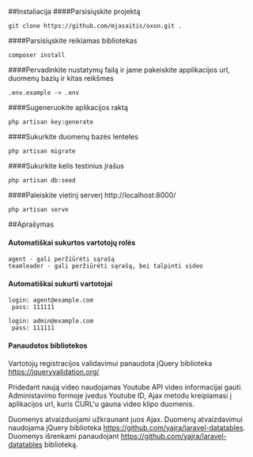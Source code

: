 ##Instaliacija
####Parsisiųskite projektą 
```
git clone https://github.com/mjasaitis/oxon.git .
```
####Parsisiųskite reikiamas bibliotekas
```
composer install
```
####Pervadinkite nustatymų failą ir jame pakeiskite applikacijos url, duomenų bazių ir kitas reikšmes
```
.env.example -> .env
```
####Sugeneruokite aplikacijos raktą
```
php artisan key:generate
```
####Sukurkite duomenų bazės lenteles
```
php artisan migrate
```
####Sukurkite kelis testinius įrašus
```
php artisan db:seed
```
####Paleiskite vietinį serverį http://localhost:8000/
```
php artisan serve
```

##Aprašymas
#### Automatiškai sukurtos vartotojų rolės
```
agent - gali peržiūrėti sąrašą
teamleader - gali peržiūrėti sąrašą, bei talpinti video
```
#### Automatiškai sukurti vartotojai
```
login: agent@example.com
 pass: 111111

login: admin@example.com
 pass: 111111
```
#### Panaudotos bibliotekos
Vartotojų registracijos validavimui panaudota jQuery biblioteka https://jqueryvalidation.org/

Pridedant naują video naudojamas Youtube API video informacijai gauti. Administavimo formoje įvedus Youtube ID, Ajax metodu kreipiamasi į aplikacijos url, kuris CURL'u gauna video klipo duomenis.

Duomenys atvaizduojami užkraunant juos Ajax. Duomenų atvaizdavimui naudojama jQuery biblioteka https://github.com/yajra/laravel-datatables. Duomenys išrenkami panaudojant https://github.com/yajra/laravel-datatables biblioteką.
